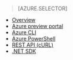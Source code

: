 <!-- not suitable for Mooncake -->

> [AZURE.SELECTOR]
- [Overview](/documentation/articles/hdinsight-provision-clusters-v1)
- [Azure preview portal](/documentation/articles/hdinsight-hadoop-create-linux-clusters-portal)
- [Azure CLI](/documentation/articles/hdinsight-hadoop-create-linux-clusters-azure-cli)
- [Azure PowerShell](/documentation/articles/hdinsight-hadoop-create-linux-clusters-azure-powershell)
- [REST API (cURL)](/documentation/articles/hdinsight-hadoop-create-linux-clusters-curl-rest)
- [.NET SDK](/documentation/articles/hdinsight-hadoop-create-linux-clusters-dotnet-sdk)
